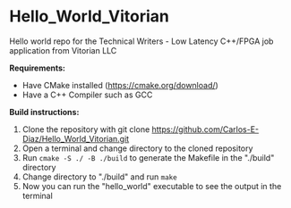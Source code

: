 # Hello_World_Vitorian
Hello world repo for the Technical Writers - Low Latency C++/FPGA job application from Vitorian LLC

**Requirements:** 
* Have CMake installed (https://cmake.org/download/)
* Have a C++ Compiler such as GCC

**Build instructions:**
1. Clone the repository with git clone https://github.com/Carlos-E-Diaz/Hello_World_Vitorian.git
2. Open a terminal and change directory to the cloned repository 
3. Run `cmake -S ./ -B ./build` to generate the Makefile in the "./build" directory
4. Change directory to "./build" and run `make` 
5. Now you can run the "hello_world" executable to see the output in the terminal